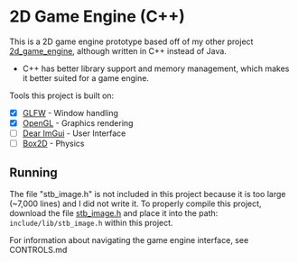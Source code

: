 # 2D Game Engine (C++)
This is a 2D game engine prototype based off of my other project [2d_game_engine](https://github.com/charlied658/2d_game_engine), although written in C++ instead of Java.
- C++ has better library support and memory management, which makes it better suited for a game engine.

Tools this project is built on:
- [X] [GLFW](https://www.glfw.org/) - Window handling
- [X] [OpenGL](https://www.opengl.org/) - Graphics rendering
- [ ] [Dear ImGui](https://github.com/ocornut/imgui) - User Interface
- [ ] [Box2D](https://box2d.org/) - Physics

## Running
The file "stb_image.h" is not included in this project because it is too large (~7,000 lines) and I did not write it.
To properly compile this project, download the file [stb_image.h](https://github.com/nothings/stb/blob/master/stb_image.h)
and place it into the path: `include/lib/stb_image.h` within this project.

For information about navigating the game engine interface, see CONTROLS.md